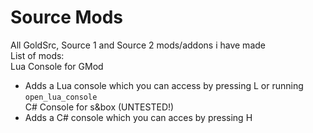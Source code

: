 # Source Mods
All GoldSrc, Source 1 and Source 2 mods/addons i have made <br>
List of mods: <br>
Lua Console for GMod <br>
- Adds a Lua console which you can access by pressing L or running ```open_lua_console``` <br>
C# Console for s&box (UNTESTED!) <br>
- Adds a C# console which you can acces by pressing H <br>
